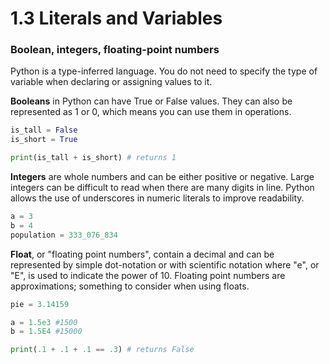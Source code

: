 # 1.3 Literals and Variables

### Boolean, integers, floating-point numbers

Python is a type-inferred language. You do not need to specify the type of variable when declaring or assigning values to it.

**Booleans** in Python can have True or False values. They can also be represented as 1 or 0, which means you can use them in operations.

```python
is_tall = False
is_short = True

print(is_tall + is_short) # returns 1
```

**Integers** are whole numbers and can be either positive or negative. Large integers can be difficult to read when there are many digits in line. Python allows the use of underscores in numeric literals to improve readability.

```python
a = 3
b = 4
population = 333_076_834
```

**Float**, or "floating point numbers", contain a decimal and can be represented by simple dot-notation or with scientific notation where "e", or "E", is used to indicate the power of 10. Floating point numbers are approximations; something to consider when using floats.

```python
pie = 3.14159

a = 1.5e3 #1500
b = 1.5E4 #15000

print(.1 + .1 + .1 == .3) # returns False
```
